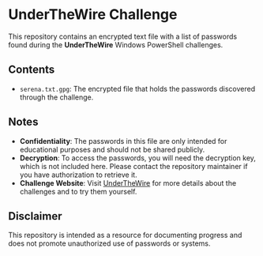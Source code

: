 # UnderTheWire Challenge

This repository contains an encrypted text file with a list of passwords found during the **UnderTheWire** Windows PowerShell challenges. 

## Contents

- `serena.txt.gpg`: The encrypted file that holds the passwords discovered through the challenge.

## Notes

- **Confidentiality**: The passwords in this file are only intended for educational purposes and should not be shared publicly.
- **Decryption**: To access the passwords, you will need the decryption key, which is not included here. Please contact the repository maintainer if you have authorization to retrieve it.
- **Challenge Website**: Visit [UnderTheWire](http://underthewire.tech/) for more details about the challenges and to try them yourself.

## Disclaimer

This repository is intended as a resource for documenting progress and does not promote unauthorized use of passwords or systems.
